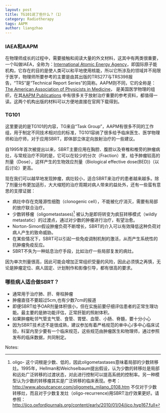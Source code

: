 ```yaml
---
layout: post
title: TG101说了些什么？（1）
category: Radiotherapy
tags: AAPM
author: liangzhao
---
```

### IAEA和AAPM

在物理师成长的过程中，需要接触和阅读大量的外文材料，这其中有两类很重要，一个叫做IAEA，全称为：[International Atomic Energy Agency](https://www.iaea.org/)，即国际原子能机构，它存在的目的是使人类可以和平地使用核能，所以它所涉及的领域并不局限于医学，物理师所要参考的主要是由其出版的TRS277与TRS398报告，“TRS”是“Technical Report Series”的简称。AAPM则不同，它的全称是：[The American Association of Physicists in Medicine](https://www.aapm.org/)， 是美国医学物理的组织，在其[AAPM Publications](https://www.aapm.org/pubs/reports/) 中有很多关于放射治疗重要的参考资料，都值得一读。这两个机构出版的材料可以方便地直接在官网下载得到。

### TG101

这里要说的是TG101的内容，TG来自“Task Group”，AAPM有很多不同的工作组，用于制定不同技术相对应的标准，TG101容纳了很多给予临床医生、医学物理师和治疗师，对于应用SBRT，即体部立体定向放射治疗的一些建议。

自1995年首次被提出以来，SBRT主要应用在胸腔、腹腔以及脊椎和椎旁的肿瘤病灶，与常规治疗不同的是，它可以在较少的分次（Fraction）里，给予肿瘤较高的剂量（Dose），这样产生的生物效应剂量（Biological effective dose(BED))（以后讨论）更高。

现在我们可以越早地发现肿瘤，病灶较小，适合SBRT来治疗的患者越来越多。除了剂量分布更加适形，大大缩短的治疗周期对病人带来的益处外，还有一些蛮有意思的支撑证据：

- 病灶中存在克隆源性细胞（clonogenic cell），不能被化疗消灭，需要有局部的放疗联合治疗。
- 少数转移瘤（oligometastases)[^1] 被认为是即将转变为疯狂转移模式（wildly metastatic）的过渡点，通过对少数的肿瘤进行治疗，有望治愈。
- Norton-Simon假设肿瘤负荷不断增长，SBRT的介入可以有效降低这种负荷对病人产生的致命威胁。
- 在某些情况下，SBRT可以引起一些免疫调制机制的激活，从而产生系统性的抗肿瘤免疫反应。
- SBRT不失为一种姑息治疗手段，比如治疗一些局部复发的病灶。

因为单次剂量很高，因此可能会增加正常组织受量的风险，因此必须慎之再慎，无论是肿瘤定位、病人固定、计划制作和影像引导，都有很高的要求。

### 哪些病人适合做SBRT？

- 通常用于治疗肺、肝、脊柱肿瘤
- 肿瘤直径不要超过5cm,也有少数7cm的报道
- 即便SBRT给予OAR剂量体积很小，但在实施前要仔细评估患者的正常生理功能。最主要的是肺功能评估，正常肝脏的照射体积。
- 如果肿瘤毗邻气管支气管、食管、胃壁、血管、小肠、脊髓，要十分小心
- 因为SBRT技术还不是很成熟，建议参加有着严格规范的单中心/多中心临床试验，科室内至少要有一个临床规范，这些规范由肿瘤医生和物理师，通过参照发布的临床数据，共同制定。

Notes:

[^1]: oligo- 这个词根是少数、低的，因此oligometastases意味着局部的少数转移灶。1995年，Hellman和Weichselbaum提出假设，认为少数的转移灶是局部和远处广泛转移的过渡状态，对此进行控制可以提高系统的控制率。另一种模型认为少数的转移瘤其实是广泛转移的临床表现。参考：http://www.aboutcancer.com/oligomets_milano_0108.htm 不仅对于少数转移灶，而且对于少数复发灶（oligo-recurrence)用SBRT治疗效果更好。请参照：http://jjco.oxfordjournals.org/content/early/2010/01/04/jjco.hyp167.full